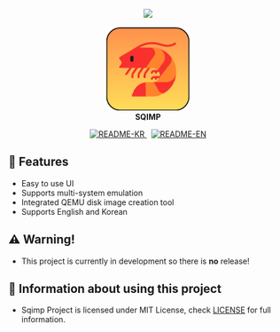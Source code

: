 <p align="center">
	<img src="https://capsule-render.vercel.app/api?type=waving&height=300&color=gradient&text=Sqimp&reversal=false&section=header&textBg=false&animation=fadeIn&desc=QEMU%20GUI%20wrapper%20written%20with%20Go%20and%20Fyne&descAlign=50&descAlignY=55&fontAlignY=34">
</p>
<p align="center">
	<img src="resources/sqimp.png" width="150" height="150">
    <br />
    <strong>SQIMP</strong>
</p>
<p align="center">
	<a href="/resources/docs/README_KR.md">
        <img alt="README-KR" src="https://img.shields.io/badge/KR-white?style=for-the-badge&label=README%20FOR&color=black">
    </a>
    &nbsp
    <a href="/README.md">
        <img alt="README-EN" src="https://img.shields.io/badge/EN-white?style=for-the-badge&label=README%20FOR&color=black">
    </a>
</a>
    
</p>

## 👀 Features
- Easy to use UI
- Supports multi-system emulation
- Integrated QEMU disk image creation tool
- Supports English and Korean
  
## ⚠ Warning!
- This project is currently in development so there is **no** release!

## 📜 Information about using this project
- Sqimp Project is licensed under MIT License, check [LICENSE](https://github.com/RedBe-an/Sqimp/blob/main/LICENSE) for full information.